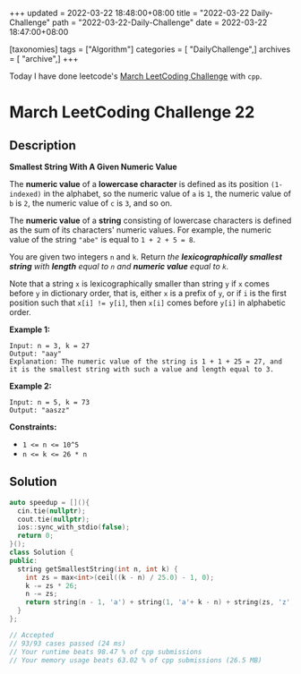 +++
updated = 2022-03-22 18:48:00+08:00
title = "2022-03-22 Daily-Challenge"
path = "2022-03-22-Daily-Challenge"
date = 2022-03-22 18:47:00+08:00

[taxonomies]
tags = ["Algorithm"]
categories = [ "DailyChallenge",]
archives = [ "archive",]
+++

Today I have done leetcode's [March LeetCoding Challenge](https://leetcode.com/problems/smallest-string-with-a-given-numeric-value/) with `cpp`.

<!-- more -->

# March LeetCoding Challenge 22

## Description

**Smallest String With A Given Numeric Value**

The **numeric value** of a **lowercase character** is defined as its position `(1-indexed)` in the alphabet, so the numeric value of `a` is `1`, the numeric value of `b` is `2`, the numeric value of `c` is `3`, and so on.

The **numeric value** of a **string**  consisting of lowercase characters is defined as the sum of its  characters' numeric values. For example, the numeric value of the string `"abe"` is equal to `1 + 2 + 5 = 8`.

You are given two integers `n` and `k`. Return *the **lexicographically smallest string** with **length** equal to `n` and **numeric value** equal to `k`.*

Note that a string `x` is lexicographically smaller than string `y` if `x` comes before `y` in dictionary order, that is, either `x` is a prefix of `y`, or if `i` is the first position such that `x[i] != y[i]`, then `x[i]` comes before `y[i]` in alphabetic order.

 

**Example 1:**

```
Input: n = 3, k = 27
Output: "aay"
Explanation: The numeric value of the string is 1 + 1 + 25 = 27, and it is the smallest string with such a value and length equal to 3.
```

**Example 2:**

```
Input: n = 5, k = 73
Output: "aaszz"
```

 

**Constraints:**

- `1 <= n <= 10^5`
- `n <= k <= 26 * n`


## Solution

``` cpp
auto speedup = [](){
  cin.tie(nullptr);
  cout.tie(nullptr);
  ios::sync_with_stdio(false);
  return 0;
}();
class Solution {
public:
  string getSmallestString(int n, int k) {
    int zs = max<int>(ceil((k - n) / 25.0) - 1, 0);
    k -= zs * 26;
    n -= zs;
    return string(n - 1, 'a') + string(1, 'a'+ k - n) + string(zs, 'z');
  }
};

// Accepted
// 93/93 cases passed (24 ms)
// Your runtime beats 98.47 % of cpp submissions
// Your memory usage beats 63.02 % of cpp submissions (26.5 MB)
```
